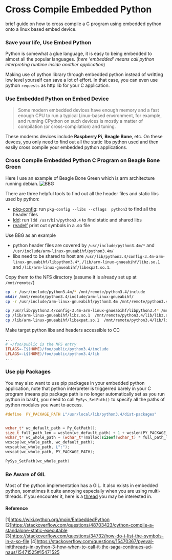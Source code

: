# Cross Compile Embedded Python
brief guide on how to cross compile a C program using embedded python onto a linux based embed device.


### Save your life, Use Embed Python

Python is somewhat a glue language, it is easy to being embedded to almost all the popular languages. (*here 'embedded' means call python interpreting runtime inside another application*)

Making use of python library through embedded python instead of writting low level yourself can save a lot of effort. In that case, you can even use python `requests` as http lib for your C application.

### Use Embedded Python on Embed Device

>Some modern embedded devices have enough memory and a fast enough CPU to run a typical Linux-based environment, for example, and running CPython on such devices is mostly a matter of compilation (or cross-compilation) and tuning.

These moderns devices include **Raspberry Pi**, **Beagle Bone**, etc. On these devces, you only need to find out all the static libs python used and then easily cross compile your embedded python applications.

### Cross Compile Embedded Python C Program on Beagle Bone Green

Here I use an example of Beagle Bone Green which is arm architecture running debian.
![BBG](/static/ed591660ca9dd00aa022a591eca709b4.jpeg)


There are three helpful tools to find out all the header files and static libs used by python:
- [pkg-config](https://linux.die.net/man/1/pkg-config): run `pkg-config --libs --cflags  python3` to find all the header files
- [ldd](http://man7.org/linux/man-pages/man1/ldd.1.html): run `ldd /usr/bin/python3.4` to find static and shared libs
- [readelf](https://linux.die.net/man/1/readelf) print out symbols in a .so file


Use BBG as an example
- python header files are covered by `/usr/include/python3.4m/*` and `/usr/include/arm-linux-gnueabihf/python3.4m/`
- libs need to be shared to host are `/usr/lib/python3.4/config-3.4m-arm-linux-gnueabihf/libpython3.4*`, `/lib/arm-linux-gnueabihf/libz.so.1` and `/lib/arm-linux-gnueabihf/libexpat.so.1`.


Copy them to the NFS directory (assume it is already set up at `/mnt/remote/`)
``` bash
cp -r /usr/include/python3.4m/* /mnt/remote/python3.4/include
mkdir /mnt/remote/python3.4/include/arm-linux-gnueabihf/
cp -r /usr/include/arm-linux-gnueabihf/python3.4m /mnt/remote/python3.4/include/arm-linux-gnueabihf/

cp /usr/lib/python3.4/config-3.4m-arm-linux-gnueabihf/libpython3.4* /mnt/remote/python3.4/lib/
cp /lib/arm-linux-gnueabihf/libz.so.1  /mnt/remote/python3.4/lib/libz.so
cp /lib/arm-linux-gnueabihf/libexpat.so.1  /mnt/remote/python3.4/lib/libexpat.so
```

Make target python libs and headers accessible to CC
``` Makefile
...
# ~/foo/public is the NFS entry
IFLAGS=-I$(HOME)/foo/public/python3.4/include
LFLAGS=-L$(HOME)/foo/public/python3.4/lib
...
```

### Use pip Packages
You may also want to use pip packages in your embedded python application, note that python interpreter is triggerred barely in your C program (means pip package path is no longer automatically set as you run python in bash),  you need to call `PySys_SetPath()` to specify all the paths of python modules you want to access.
``` c
#define  PY_PACKAGE_PATH L"/usr/local/lib/python3.4/dist-packages"


wchar_t* wc_default_path = Py_GetPath();
size_t full_path_len = wcslen(wc_default_path) + 1 + wcslen(PY_PACKAGE_PATH) + 1;
wchar_t* wc_whole_path = (wchar_t*)malloc(sizeof(wchar_t) * full_path_len);
wcscpy(wc_whole_path, wc_default_path);
wcscat(wc_whole_path, L":");
wcscat(wc_whole_path, PY_PACKAGE_PATH);

PySys_SetPath(wc_whole_path)

```

### Be Aware of GIL
Most of the python implementation has a GIL. It also exists in embedded python, sometimes it quite annoying especially when you are using multi-threads. If you encounter it, here is a [thread](https://stackoverflow.com/questions/15470367/pyeval-initthreads-in-python-3-how-when-to-call-it-the-saga-continues-ad-naus/15471525#15471525) you may be interested in.

#### Reference
[1]https://wiki.python.org/moin/EmbeddedPython
[2]https://stackoverflow.com/questions/48703423/cython-compile-a-standalone-static-executable
[3]https://stackoverflow.com/questions/34732/how-do-i-list-the-symbols-in-a-so-file
[4]https://stackoverflow.com/questions/15470367/pyeval-initthreads-in-python-3-how-when-to-call-it-the-saga-continues-ad-naus/15471525#15471525
